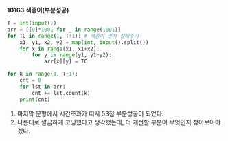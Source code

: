 __10163 색종이(부분성공)__

```python
T = int(input())
arr = [[0]*1001 for _ in range(1001)]
for TC in range(1, T+1): # 색종이 먼저 칠해주기
    x1, y1, x2, y2 = map(int, input().split())
    for x in range(x1, x1+x2):
        for y in range(y1, y1+y2):
            arr[x][y] = TC

for k in range(1, T+1):
    cnt = 0
    for lst in arr:
        cnt += lst.count(k)
    print(cnt)
```

1. 마지막 문항에서 시간초과가 떠서 53점 부분성공이 되었다.
2. 나름대로 깔끔하게 코딩했다고 생각했는데, 더 개선할 부분이 무엇인지 찾아보아야겠다.

